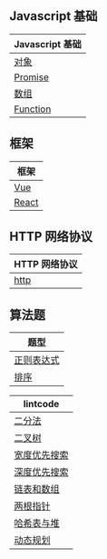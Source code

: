 ## Javascript 基础

| Javascript 基础                          |
| ---------------------------------------- |
| [对象](./javascript/object/index.md)     |
| [Promise](./javascript/promise/index.md) |
| [数组](./javascript/array/index.md)      |
| [Function](./javascript/function/index.md)      |

## 框架

| 框架                                |
| ----------------------------------- |
| [Vue](./framework/vue/index.md)     |
| [React](./framework/react/index.md) |

## HTTP 网络协议

| HTTP 网络协议                   |
| ------------------------------- |
| [http](./network/http/index.md) |

## 算法题

| 题型                               |
| ---------------------------------- |
| [正则表达式](./src/regex/index.md) |
| [排序](./src/sort/index.md)        |

| lintcode                                                     |
| ------------------------------------------------------------ |
| [二分法](./src/lintcode/binary-search/index.md)              |
| [二叉树](./src/lintcode/binary-tree/index.md)                |
| [宽度优先搜索](./src/lintcode/breadth-first-search/index.md) |
| [深度优先搜索](./src/lintcode/depth-first-search/index.md)   |
| [链表和数组](./src/lintcode/linked-list-array/index.md)      |
| [两根指针](./src/lintcode/two-pointers/index.md)             |
| [哈希表与堆](./src/lintcode/hash-heap/index.md)              |
| [动态规划](./src/lintcode/dynamic-programming/index.md)      |
